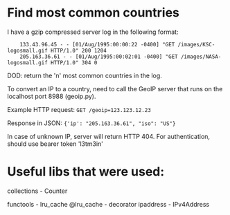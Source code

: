 # Find most common countries

I have a gzip compressed server log in the following format:
```
    133.43.96.45 - - [01/Aug/1995:00:00:22 -0400] "GET /images/KSC-logosmall.gif HTTP/1.0" 200 1204
    205.163.36.61 - - [01/Aug/1995:00:02:01 -0400] "GET /images/NASA-logosmall.gif HTTP/1.0" 304 0
```

DOD:
return the 'n' most common countries in the log.

To convert an IP to a country, need to call the GeoIP server that runs on the localhost port 8988 (geoip.py).

Example HTTP request:
```GET /geoip=123.123.12.23```

Response in JSON:
```{'ip': "205.163.36.61", "iso": "US"}```

In case of unknown IP, server will return HTTP 404.
For authentication, should use bearer token 'l3tm3in'


# Useful libs that were used:
collections - Counter

functools - lru_cache
@lru_cache - decorator
ipaddress -  IPv4Address